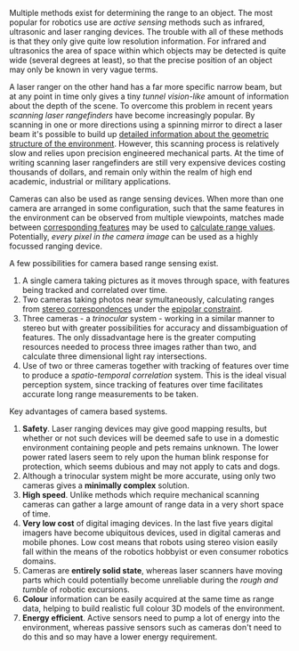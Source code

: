 Multiple methods exist for determining the range to an object.  The most popular for robotics use are _active sensing_ methods such as infrared, ultrasonic and laser ranging devices.  The trouble with all of these methods is that they only give quite low resolution information.  For infrared and ultrasonics the area of space within which objects may be detected is quite wide (several degrees at least), so that the precise position of an object may only be known in very vague terms.

A laser ranger on the other hand has a far more specific narrow beam, but at any point in time only gives a tiny _tunnel vision-like_ amount of information about the depth of the scene.  To overcome this problem in recent years _scanning laser rangefinders_ have become increasingly popular.  By scanning in one or more directions using a spinning mirror to direct a laser beam it's possible to build up [detailed information about the geometric structure of the environment](http://www.realitymapping.co.uk/).  However, this scanning process is relatively slow and relies upon precision engineered mechanical parts.  At the time of writing scanning laser rangefinders are still very expensive devices costing thousands of dollars, and remain only within the realm of high end academic, industrial or military applications.

Cameras can also be used as range sensing devices.  When more than one camera are arranged in some configuration, such that the same features in the environment can be observed from multiple viewpoints, matches made between [corresponding features](StereoCorrespondence.md) may be used to [calculate range values](StereoRanging.md).  Potentially, _every pixel in the camera image_ can be used as a highly focussed ranging device.

A few possibilities for camera based range sensing exist.

  1. A single camera taking pictures as it moves through space, with features being tracked and correlated over time.
  1. Two cameras taking photos near symultaneously, calculating ranges from [stereo correspondences](StereoCorrespondence.md) under the [epipolar constraint](EpipolarConstraint.md).
  1. Three cameras - a _trinocular_ system - working in a similar manner to stereo but with greater possibilities for accuracy and dissambiguation of features.  The only dissadvantage here is the greater computing resources needed to process three images rather than two, and calculate three dimensional light ray intersections.
  1. Use of two or three cameras together with tracking of features over time to produce a _spatio-temporal correlation_ system.  This is the ideal visual perception system, since tracking of features over time facilitates accurate long range measurements to be taken.


Key advantages of camera based systems.

  1. **Safety**.  Laser ranging devices may give good mapping results, but whether or not such devices will be deemed safe to use in a domestic environment containing people and pets remains unknown.  The lower power rated lasers seem to rely upon the human blink response for protection, which seems dubious and may not apply to cats and dogs.
  1. Although a trinocular system might be more accurate, using only two cameras gives a **minimally complex** solution.
  1. **High speed**.  Unlike methods which require mechanical scanning cameras can gather a large amount of range data in a very short space of time.
  1. **Very low cost** of digital imaging devices.  In the last five years digital imagers have become ubiquitous devices, used in digital cameras and mobile phones.  Low cost means that robots using stereo vision easily fall within the means of the robotics hobbyist or even consumer robotics domains.
  1. Cameras are **entirely solid state**, whereas laser scanners have moving parts which could potentially become unreliable during the _rough and tumble_ of robotic excursions.
  1. **Colour** information can be easily acquired at the same time as range data, helping to build realistic full colour 3D models of the environment.
  1. **Energy efficient**.  Active sensors need to pump a lot of energy into the environment, whereas passive sensors such as cameras don't need to do this and so may have a lower energy requirement.